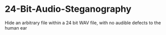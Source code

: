 # 24-Bit-Audio-Steganography
Hide an arbitrary file within a 24 bit WAV file, with no audible defects to the human ear
